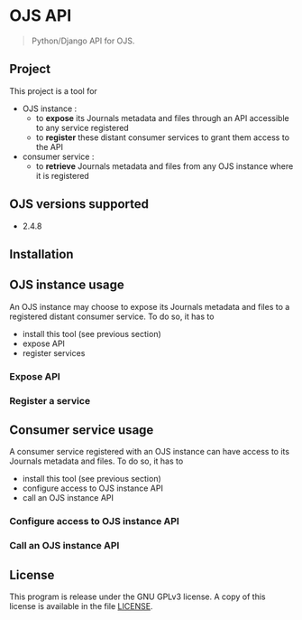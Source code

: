 # OJS API

> Python/Django API for OJS.

## Project

This project is a tool for
* OJS instance :
    * to **expose** its Journals metadata and files through an API accessible to any service registered
    * to **register** these distant consumer services to grant them access to the API
* consumer service :
    * to **retrieve** Journals metadata and files from any OJS instance where it is registered

## OJS versions supported

* 2.4.8

## Installation

## OJS instance usage

An OJS instance may choose to expose its Journals metadata and files to a registered distant consumer service. To do so, it has to
* install this tool (see previous section)
* expose API
* register services

### Expose API

### Register a service

## Consumer service usage

A consumer service registered with an OJS instance can have access to its Journals metadata and files. To do so, it has to
* install this tool (see previous section)
* configure access to OJS instance API
* call an OJS instance API

### Configure access to OJS instance API

### Call an OJS instance API

## License

This program is release under the GNU GPLv3 license. A copy of this license is
available in the file [LICENSE][license].

[license]: ./LICENSE
